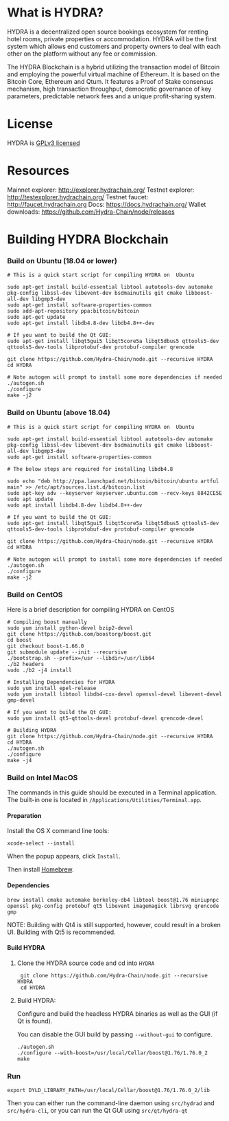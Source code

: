 # What is HYDRA?

HYDRA is a decentralized open source bookings ecosystem for renting hotel rooms, private properties or accommodation. HYDRA will be the first system which allows end customers and property owners to deal with each other on the platform without any fee or commission.

The HYDRA Blockchain is a hybrid utilizing the transaction model of Bitcoin and employing the powerful virtual machine of Ethereum. It is based on the Bitcoin Core, Ethereum and Qtum.
It features a Proof of Stake consensus mechanism, high transaction throughput, democratic governance of key parameters, predictable network fees and a unique profit-sharing system.

# License
HYDRA is [GPLv3 licensed](https://www.gnu.org/licenses/gpl-3.0.html)

# Resources
Mainnet explorer: http://explorer.hydrachain.org/
Testnet explorer: http://testexplorer.hydrachain.org/
Testnet faucet: http://faucet.hydrachain.org
Docs: https://docs.hydrachain.org/
Wallet downloads: https://github.com/Hydra-Chain/node/releases

# Building HYDRA Blockchain

### Build on Ubuntu (18.04 or lower)

    # This is a quick start script for compiling HYDRA on  Ubuntu

    sudo apt-get install build-essential libtool autotools-dev automake pkg-config libssl-dev libevent-dev bsdmainutils git cmake libboost-all-dev libgmp3-dev
    sudo apt-get install software-properties-common
    sudo add-apt-repository ppa:bitcoin/bitcoin
    sudo apt-get update
    sudo apt-get install libdb4.8-dev libdb4.8++-dev

    # If you want to build the Qt GUI:
    sudo apt-get install libqt5gui5 libqt5core5a libqt5dbus5 qttools5-dev qttools5-dev-tools libprotobuf-dev protobuf-compiler qrencode

    git clone https://github.com/Hydra-Chain/node.git --recursive HYDRA
    cd HYDRA

    # Note autogen will prompt to install some more dependencies if needed
    ./autogen.sh
    ./configure 
    make -j2
    
### Build on Ubuntu (above 18.04)

    # This is a quick start script for compiling HYDRA on  Ubuntu

    sudo apt-get install build-essential libtool autotools-dev automake pkg-config libssl-dev libevent-dev bsdmainutils git cmake libboost-all-dev libgmp3-dev
    sudo apt-get install software-properties-common
    
    # The below steps are required for installing libdb4.8

    sudo echo "deb http://ppa.launchpad.net/bitcoin/bitcoin/ubuntu artful main" >> /etc/apt/sources.list.d/bitcoin.list
    sudo apt-key adv --keyserver keyserver.ubuntu.com --recv-keys 8842CE5E
    sudo apt update
    sudo apt install libdb4.8-dev libdb4.8++-dev

    # If you want to build the Qt GUI:
    sudo apt-get install libqt5gui5 libqt5core5a libqt5dbus5 qttools5-dev qttools5-dev-tools libprotobuf-dev protobuf-compiler qrencode

    git clone https://github.com/Hydra-Chain/node.git --recursive HYDRA
    cd HYDRA

    # Note autogen will prompt to install some more dependencies if needed
    ./autogen.sh
    ./configure 
    make -j2
    
### Build on CentOS

Here is a brief description for compiling HYDRA on CentOS

    # Compiling boost manually
    sudo yum install python-devel bzip2-devel
    git clone https://github.com/boostorg/boost.git
    cd boost
    git checkout boost-1.66.0
    git submodule update --init --recursive
    ./bootstrap.sh --prefix=/usr --libdir=/usr/lib64
    ./b2 headers
    sudo ./b2 -j4 install
    
    # Installing Dependencies for HYDRA
    sudo yum install epel-release
    sudo yum install libtool libdb4-cxx-devel openssl-devel libevent-devel gmp-devel
    
    # If you want to build the Qt GUI:
    sudo yum install qt5-qttools-devel protobuf-devel qrencode-devel
    
    # Building HYDRA
    git clone https://github.com/Hydra-Chain/node.git --recursive HYDRA
    cd HYDRA
    ./autogen.sh
    ./configure
    make -j4

### Build on Intel MacOS

The commands in this guide should be executed in a Terminal application.
The built-in one is located in `/Applications/Utilities/Terminal.app`.

#### Preparation

Install the OS X command line tools:

`xcode-select --install`

When the popup appears, click `Install`.

Then install [Homebrew](https://brew.sh).

#### Dependencies

    brew install cmake automake berkeley-db4 libtool boost@1.76 miniupnpc openssl pkg-config protobuf qt5 libevent imagemagick librsvg qrencode gmp

NOTE: Building with Qt4 is still supported, however, could result in a broken UI. Building with Qt5 is recommended.

#### Build HYDRA 

1. Clone the HYDRA source code and cd into `HYDRA`

        git clone https://github.com/Hydra-Chain/node.git --recursive HYDRA
        cd HYDRA

2.  Build HYDRA:

    Configure and build the headless HYDRA binaries as well as the GUI (if Qt is found).

    You can disable the GUI build by passing `--without-gui` to configure.

        ./autogen.sh
        ./configure --with-boost=/usr/local/Cellar/boost@1.76/1.76.0_2
        make

### Run

`export DYLD_LIBRARY_PATH=/usr/local/Cellar/boost@1.76/1.76.0_2/lib`

Then you can either run the command-line daemon using `src/hydrad` and `src/hydra-cli`, or you can run the Qt GUI using `src/qt/hydra-qt`
